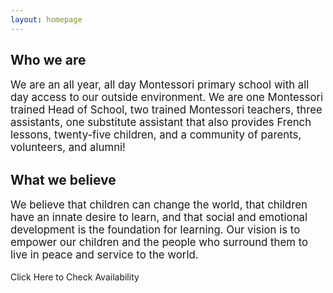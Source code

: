 ```yaml
---
layout: homepage
---
```


Who we are
----------

<p style="font-size: 1.2em;">
We are an all year, all day Montessori primary school with all day access to our outside environment. We are one Montessori trained Head of School, two trained Montessori teachers, three assistants, one substitute assistant that also provides French lessons, twenty-five children, and a community of parents, volunteers, and alumni!
</p>

What we believe
---------------

<p style="font-size: 1.2em;">
We believe that children can change the world, that children have an innate desire to learn, and that social and emotional development is the foundation for learning. Our vision is to empower our children and the people who surround them to live in peace and service to the world.
</p>

Click Here to Check Availability
